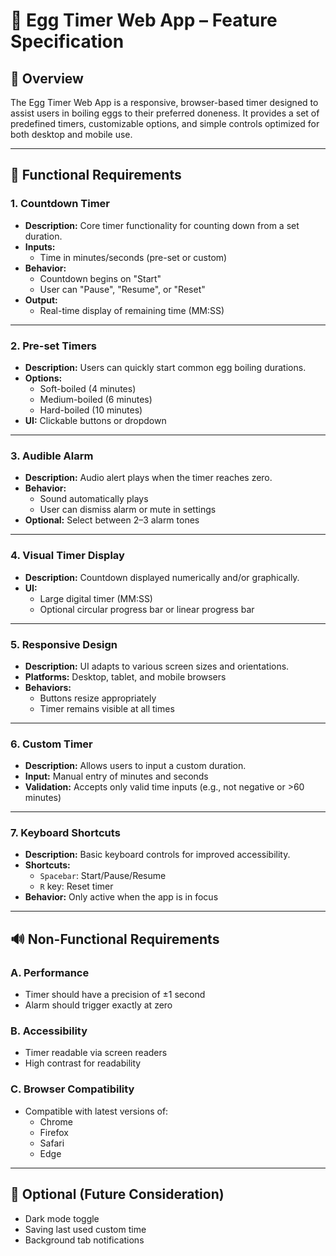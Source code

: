# 🥚 Egg Timer Web App – Feature Specification

## 📌 Overview
The Egg Timer Web App is a responsive, browser-based timer designed to assist users in boiling eggs to their preferred doneness. It provides a set of predefined timers, customizable options, and simple controls optimized for both desktop and mobile use.

---

## 🔧 Functional Requirements

### 1. Countdown Timer
- **Description:** Core timer functionality for counting down from a set duration.
- **Inputs:**
  - Time in minutes/seconds (pre-set or custom)
- **Behavior:**
  - Countdown begins on "Start"
  - User can "Pause", "Resume", or "Reset"
- **Output:**
  - Real-time display of remaining time (MM:SS)

---

### 2. Pre-set Timers
- **Description:** Users can quickly start common egg boiling durations.
- **Options:**
  - Soft-boiled (4 minutes)
  - Medium-boiled (6 minutes)
  - Hard-boiled (10 minutes)
- **UI:** Clickable buttons or dropdown

---

### 3. Audible Alarm
- **Description:** Audio alert plays when the timer reaches zero.
- **Behavior:**
  - Sound automatically plays
  - User can dismiss alarm or mute in settings
- **Optional:** Select between 2–3 alarm tones

---

### 4. Visual Timer Display
- **Description:** Countdown displayed numerically and/or graphically.
- **UI:**
  - Large digital timer (MM:SS)
  - Optional circular progress bar or linear progress bar

---

### 5. Responsive Design
- **Description:** UI adapts to various screen sizes and orientations.
- **Platforms:** Desktop, tablet, and mobile browsers
- **Behaviors:**
  - Buttons resize appropriately
  - Timer remains visible at all times

---

### 6. Custom Timer
- **Description:** Allows users to input a custom duration.
- **Input:** Manual entry of minutes and seconds
- **Validation:** Accepts only valid time inputs (e.g., not negative or >60 minutes)

---

### 7. Keyboard Shortcuts
- **Description:** Basic keyboard controls for improved accessibility.
- **Shortcuts:**
  - `Spacebar`: Start/Pause/Resume
  - `R` key: Reset timer
- **Behavior:** Only active when the app is in focus

---

## 🔊 Non-Functional Requirements

### A. Performance
- Timer should have a precision of ±1 second
- Alarm should trigger exactly at zero

### B. Accessibility
- Timer readable via screen readers
- High contrast for readability

### C. Browser Compatibility
- Compatible with latest versions of:
  - Chrome
  - Firefox
  - Safari
  - Edge

---

## 🧩 Optional (Future Consideration)
- Dark mode toggle
- Saving last used custom time
- Background tab notifications

